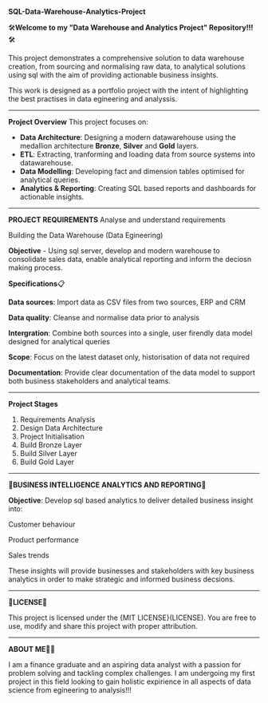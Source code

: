 **SQL-Data-Warehouse-Analytics-Project**

🛠️**Welcome to my "Data Warehouse and Analytics Project" Repository!!!** 🛠️

This project demonstrates a comprehensive solution to data warehouse creation, from sourcing and normalising raw data, to analytical solutions using sql with the aim of providing actionable business insights.

This work is designed as a portfolio project with the intent of highlighting the best practises in data egineering and analyssis.

-------------------------------------
**Project Overview**
This project focuses on:
  - **Data Architecture**: Designing a modern datawarehouse using the medallion architecture **Bronze**, **Silver** and **Gold** layers.
  - **ETL**: Extracting, tranforming and loading data from source systems into datawarehouse.
  - **Data Modelling**: Developing fact and dimension tables optimised for analytical queries.
  - **Analytics & Reporting**: Creating SQL based reports and dashboards for actionable insights.  

-------------------------------------
**PROJECT REQUIREMENTS** 
Analyse and understand requirements
  
Building the Data Warehouse (Data Egineering)

**Objective** - Using sql server, develop and modern warehouse to consolidate sales data, enable analytical reporting and inform the deciosn making process. 

**Specifications**📋

**Data sources**: Import data as CSV files from two sources, ERP and CRM

**Data quality**: Cleanse and normalise data prior to analysis 

**Intergration**: Combine both sources into a single, user firendly data model designed for analytical queries

**Scope**: Focus on the latest dataset only, historisation of data not required

**Documentation**: Provide clear documentation of the data model to support both business stakeholders and analytical teams.

---------------------------------------
**Project Stages**

1. Requirements Analysis
2. Design Data Architecture
3. Project Initialisation
4. Build Bronze Layer
5. Build Silver Layer
6. Build Gold Layer
---------------------------------------------------------

🏢**BUSINESS INTELLIGENCE ANALYTICS AND REPORTING**🏢

**Objective**:
Develop sql based analytics to deliver detailed business insight into:

Customer behaviour

Product performance 

Sales trends

These insights will provide businesses and stakeholders with key business analytics in order to make strategic and informed business decsions.  

----------------------------------------
🪪**LICENSE**🪪

This project is licensed under the {MIT LICENSE}(LICENSE). You are free to use, modify and share this project with proper attribution. 

----------------------------------------
**ABOUT ME**🧑‍💼 

I am a finance graduate and an aspiring data analyst with a passion for problem solving and tackling complex challenges. I am undergoing my first project in this field looking to gain holistic expirience in all aspects of data science from egineering to analysis!!!  
